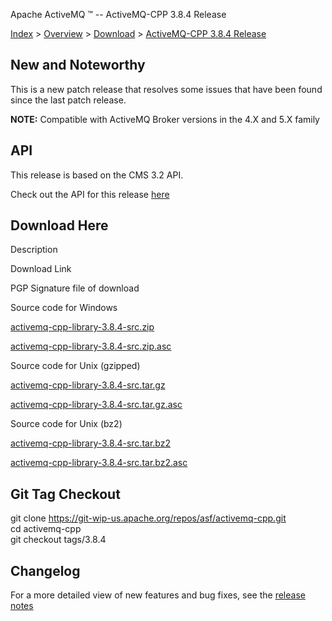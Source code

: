 Apache ActiveMQ ™ -- ActiveMQ-CPP 3.8.4 Release 

[Index](index.html) > [Overview](overview.md) > [Download](OverviewOverview/Overview/download.md) > [ActiveMQ-CPP 3.8.4 Release](Index/Overview/Download/activemq-cpp-384-release.md)

New and Noteworthy
------------------

This is a new patch release that resolves some issues that have been found since the last patch release.

**NOTE:** Compatible with ActiveMQ Broker versions in the 4.X and 5.X family

API
---

This release is based on the CMS 3.2 API.

Check out the API for this release [here](http://activemq.apache.org/cms/api_docs/activemqcpp-3.6.0/html)

Download Here
-------------

Description

Download Link

PGP Signature file of download

Source code for Windows

[activemq-cpp-library-3.8.4-src.zip](https://archive.apache.org/dist/activemq/activemq-cpp/3.8.4/activemq-cpp-library-3.8.4-src.zip)

[activemq-cpp-library-3.8.4-src.zip.asc](https://archive.apache.org/dist/activemq/activemq-cpp/3.8.4/activemq-cpp-library-3.8.4-src.zip.asc)

Source code for Unix (gzipped)

[activemq-cpp-library-3.8.4-src.tar.gz](https://archive.apache.org/dist/activemq/activemq-cpp/3.8.4/activemq-cpp-library-3.8.4-src.tar.gz)

[activemq-cpp-library-3.8.4-src.tar.gz.asc](https://archive.apache.org/dist/activemq/activemq-cpp/3.8.4/activemq-cpp-library-3.8.4-src.tar.gz.asc)

Source code for Unix (bz2)

[activemq-cpp-library-3.8.4-src.tar.bz2](https://archive.apache.org/dist/activemq/activemq-cpp/3.8.4/activemq-cpp-library-3.8.4-src.tar.bz2)

[activemq-cpp-library-3.8.4-src.tar.bz2.asc](https://archive.apache.org/dist/activemq/activemq-cpp/3.8.4/activemq-cpp-library-3.8.4-src.tar.bz2.asc)

Git Tag Checkout
----------------

git clone [https://git-wip-us.apache.org/repos/asf/activemq-cpp.git  
](https://git-wip-us.apache.org/repos/asf/activemq-cpp.git)cd activemq-cpp  
git checkout tags/3.8.4

Changelog
---------

For a more detailed view of new features and bug fixes, see the [release notes](https://issues.apache.org/jira/secure/ReleaseNote.jspa?projectId=12311207&styleName=Html&version=12327391)

